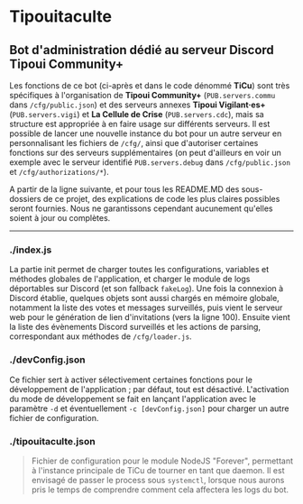 # Tipouitaculte
## Bot d'administration dédié au serveur Discord **Tipoui Community+**

Les fonctions de ce bot (ci-après et dans le code dénommé **TiCu**) sont très spécifiques à l'organisation de **Tipoui Community+** (`PUB.servers.commu` dans `/cfg/public.json`) et des serveurs annexes **Tipoui Vigilant·es+** (`PUB.servers.vigi`) et **La Cellule de Crise** (`PUB.servers.cdc`), mais sa structure est appropriée à en faire usage sur différents serveurs. Il est possible de lancer une nouvelle instance du bot pour un autre serveur en personnalisant les fichiers de `/cfg/`, ainsi que d'autoriser certaines fonctions sur des serveurs supplémentaires (on peut d'ailleurs en voir un exemple avec le serveur identifié `PUB.servers.debug` dans `/cfg/public.json` et `/cfg/authorizations/*`).

A partir de la ligne suivante, et pour tous les README.MD des sous-dossiers de ce projet, des explications de code les plus claires possibles seront fournies. Nous ne garantissons cependant aucunement qu'elles soient à jour ou complètes.

----------------

### ./index.js
La partie init permet de charger toutes les configurations, variables et méthodes globales de l'application, et charger le module de logs déportables sur Discord (et son fallback `fakeLog`).
Une fois la connexion à Discord établie, quelques objets sont aussi chargés en mémoire globale, notamment la liste des votes et messages surveillés, puis vient le serveur web pour le génération de lien d'invitations (vers la ligne 100). 
Ensuite vient la liste des évènements Discord surveillés et les actions de parsing, correspondant aux méthodes de `/cfg/loader.js`.

### ./devConfig.json
Ce fichier sert à activer sélectivement certaines fonctions pour le développement de l'application ; par défaut, tout est désactivé. L'activation du mode de développement se fait en lançant l'application avec le paramètre `-d` et éventuellement `-c [devConfig.json]` pour charger un autre fichier de configuration.

### ./tipouitaculte.json
> Fichier de configuration pour le module NodeJS "Forever", permettant à l'instance principale de TiCu de tourner en tant que daemon. Il est envisagé de passer le process sous `systemctl`, lorsque nous aurons pris le temps de comprendre comment cela affectera les logs du bot.

